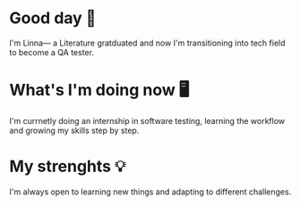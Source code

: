 # Good day 🐾
I'm Linna— a Literature gratduated and now I'm transitioning into tech field to become a QA tester.

# What's I'm doing now 🖥️
I'm currnetly doing an internship in software testing, learning the workflow and growing my skills step by step.

# My strenghts 💡
I'm always open to learning new things and adapting to different challenges. 

